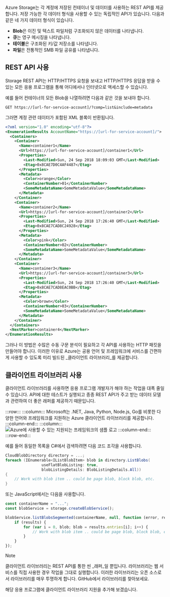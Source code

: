 Azure Storage는 각 계정에 저장된 컨테이너 및 데이터를 사용하는 REST API를 제공합니다. 저장 가능한 각 데이터 형식을 사용할 수 있는 독립적인 API가 있습니다. 다음과 같은 네 가지 데이터 형식이 있습니다.

- **Blob**은 이진 및 텍스트 파일처럼 구조화되지 않은 데이터를 나타냅니다.
- **큐**는 영구 메시징을 나타냅니다.
- **테이블**은 구조화된 키/값 저장소를 나타냅니다.
- **파일**은 전통적인 SMB 파일 공유를 나타냅니다.

## <a name="using-the-rest-api"></a>REST API 사용

Storage REST API는 HTTP/HTTPS 요청을 보내고 HTTP/HTTPS 응답을 받을 수 있는 모든 응용 프로그램을 통해 어디에서나 인터넷으로 액세스할 수 있습니다.

예를 들어 컨테이너의 모든 Blob을 나열하려면 다음과 같은 것을 보내야 합니다.

```http
GET https://[url-for-service-account]/?comp=list&include=metadata
```

그러면 계정 관련 데이터가 포함된 XML 블록이 반환됩니다.

```xml
<?xml version="1.0" encoding="utf-8"?>  
<EnumerationResults AccountName="https://[url-for-service-account]/">  
  <Containers>  
    <Container>  
      <Name>container1</Name>  
      <Url>https://[url-for-service-account]/container1</Url>  
      <Properties>  
        <Last-Modified>Sun, 24 Sep 2018 18:09:03 GMT</Last-Modified>  
        <Etag>0x8CAE7D0C4AF4487</Etag>  
      </Properties>  
      <Metadata>  
        <Color>orange</Color>  
        <ContainerNumber>01</ContainerNumber>  
        <SomeMetadataName>SomeMetadataValue</SomeMetadataName>  
      </Metadata>  
    </Container>  
    <Container>  
      <Name>container2</Name>  
      <Url>https://[url-for-service-account]/container2</Url>  
      <Properties>  
        <Last-Modified>Sun, 24 Sep 2018 17:26:40 GMT</Last-Modified>  
        <Etag>0x8CAE7CAD8C24928</Etag>  
      </Properties>  
      <Metadata>  
        <Color>pink</Color>  
        <ContainerNumber>02</ContainerNumber>  
        <SomeMetadataName>SomeMetadataValue</SomeMetadataName>  
      </Metadata>  
    </Container>  
    <Container>  
      <Name>container3</Name>  
      <Url>https://[url-for-service-account]/container3</Url>  
      <Properties>  
        <Last-Modified>Sun, 24 Sep 2018 17:26:40 GMT</Last-Modified>  
        <Etag>0x8CAE7CAD8EAC0BB</Etag>  
      </Properties>  
      <Metadata>  
        <Color>brown</Color>  
        <ContainerNumber>03</ContainerNumber>  
        <SomeMetadataName>SomeMetadataValue</SomeMetadataName>  
      </Metadata>  
    </Container>  
  </Containers>  
  <NextMarker>container4</NextMarker>  
</EnumerationResults>  
```

그러나 이 방법은 수많은 수동 구문 분석이 필요하고 각 API를 사용하는 HTTP 패킷을 만들어야 합니다. 이러한 이유로 Azure는 공용 언어 및 프레임워크에 서비스를 간편하게 사용할 수 있도록 미리 빌드된 _클라이언트 라이브러리_를 제공합니다.

## <a name="using-a-client-library"></a>클라이언트 라이브러리 사용

클라이언트 라이브러리를 사용하면 응용 프로그램 개발자가 해야 하는 작업을 대폭 줄일 수 있습니다. API에 대한 테스트가 실행되고 종종 REST API가 주고 받는 데이터 모델과 관련하여 더 좋은 래퍼를 제공하기 때문입니다.

:::row:::
    :::column:::
        Microsoft는 .NET, Java, Python, Node.js, Go를 비롯한 다양한 언어와 프레임워크를 지원하는 Azure 클라이언트 라이브러리를 제공합니다. :::column-end::: :::column:::
        <br> ![Azure에 사용할 수 있는 지원되는 프레임워크의 샘플 로고](../media/4-common-tools.png) 
    :::column-end:::
:::row-end:::

예를 들어 동일한 목록을 C#에서 검색하려면 다음 코드 조각을 사용합니다.

```csharp
CloudBlobDirectory directory = ...;
foreach (IEnumerable<IListBlobItem> blob in directory.ListBlobs(
                useFlatBlobListing: true,
                blobListingDetails: BlobListingDetails.All))
{
    // Work with blob item .. could be page blob, block blob, etc.
}
```

또는 JavaScript에서는 다음을 사용합니다.

```javascript
const containerName = "...";
const blobService = storage.createBlobService();

blobService.listBlobsSegmented(containerName, null, function (error, results) {
    if (results) {
        for (var i = 0, blob; blob = results.entries[i]; i++) {
            // Work with blob item .. could be page blob, block blob, etc.
        }
    }
});
```

> [!NOTE]
> 클라이언트 라이브러리는 REST API를 통한 씬 _래퍼_일 뿐입니다. 라이브러리는 웹 서비스를 직접 사용한 경우 작업을 그대로 실행합니다. 이러한 라이브러리는 오픈 소스로서 라이브러리를 매우 투명하게 합니다. GitHub에서 라이브러리를 찾아보세요.

해당 응용 프로그램에 클라이언트 라이브러리 지원을 추가해 보겠습니다.